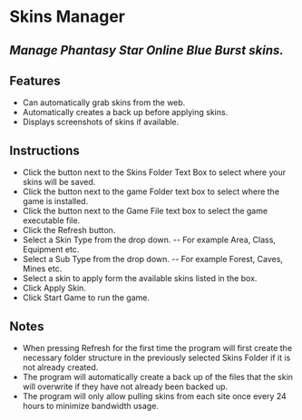# Skins Manager
## _Manage Phantasy Star Online Blue Burst skins._

## Features

- Can automatically grab skins from the web.
- Automatically creates a back up before applying skins.
- Displays screenshots of skins if available.

## Instructions

- Click the button next to the Skins Folder Text Box to select where your skins will be saved.
- Click the button next to the game Folder text box to select where the game is installed.
- Click the button next to the Game File text box to select the game executable file.
- Click the Refresh button.
- Select a Skin Type from the drop down.
-- For example Area, Class, Equipment etc.
- Select a Sub Type from the drop down.
-- For example Forest, Caves, Mines etc.
- Select a skin to apply form the available skins listed in the box.
- Click Apply Skin.
- Click Start Game to run the game.

## Notes
- When pressing Refresh for the first time the program will first create the necessary folder structure in the previously selected Skins Folder if it is not already created.
- The program will automatically create a back up of the files that the skin will overwrite if they have not already been backed up.
- The program will only allow pulling skins from each site once every 24 hours to minimize bandwidth usage.
